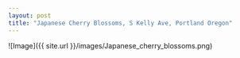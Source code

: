 ```yaml
---
layout: post
title: "Japanese Cherry Blossoms, S Kelly Ave, Portland Oregon" 
---
```


![Image]({{ site.url }}/images/Japanese_cherry_blossoms.png)

